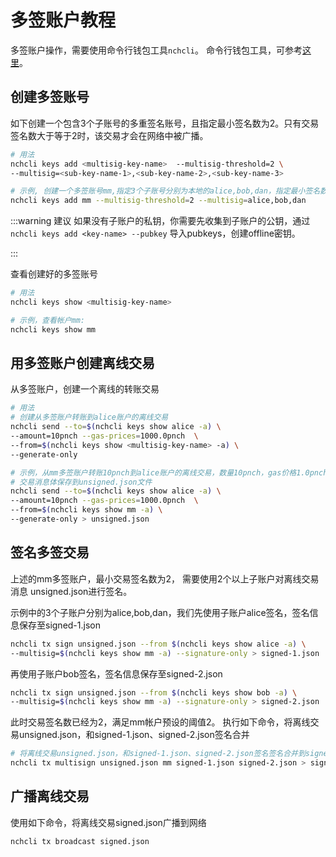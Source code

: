 # 多签账户教程

多签账户操作，需要使用命令行钱包工具```nchcli```。
命令行钱包工具，可参考[这里](../software/how-to-install.md)。

## 创建多签账号

如下创建一个包含3个子账号的多重签名账号，且指定最小签名数为2。只有交易签名数大于等于2时，该交易才会在网络中被广播。

```bash
# 用法
nchcli keys add <multisig-key-name>  --multisig-threshold=2 \
--multisig=<sub-key-name-1>,<sub-key-name-2>,<sub-key-name-3>

# 示例, 创建一个多签账号mm,指定3个子账号分别为本地的alice,bob,dan，指定最小签名数为2
nchcli keys add mm --multisig-threshold=2 --multisig=alice,bob,dan
```

:::warning 建议
如果没有子账户的私钥，你需要先收集到子账户的公钥，通过
```nchcli keys add <key-name> --pubkey```
导入pubkeys，创建offline密钥。

:::

查看创建好的多签账号

```bash
# 用法
nchcli keys show <multisig-key-name>

# 示例，查看帐户mm:
nchcli keys show mm
```

## 用多签账户创建离线交易

从多签账户，创建一个离线的转账交易

```bash
# 用法
# 创建从多签账户转账到alice账户的离线交易
nchcli send --to=$(nchcli keys show alice -a) \
--amount=10pnch --gas-prices=1000.0pnch  \
--from=$(nchcli keys show <multisig-key-name> -a) \
--generate-only

# 示例，从mm多签账户转账10pnch到alice账户的离线交易，数量10pnch，gas价格1.0pnch, 
# 交易消息体保存到unsigned.json文件
nchcli send --to=$(nchcli keys show alice -a) \
--amount=10pnch --gas-prices=1000.0pnch  \
--from=$(nchcli keys show mm -a) \
--generate-only > unsigned.json
```

## 签名多签交易

上述的mm多签账户，最小交易签名数为2， 需要使用2个以上子账户对离线交易消息 unsigned.json进行签名。

示例中的3个子账户分别为alice,bob,dan，我们先使用子账户alice签名，签名信息保存至signed-1.json

```bash
nchcli tx sign unsigned.json --from $(nchcli keys show alice -a) \
--multisig=$(nchcli keys show mm -a) --signature-only > signed-1.json
```

再使用子账户bob签名，签名信息保存至signed-2.json

```bash
nchcli tx sign unsigned.json --from $(nchcli keys show bob -a) \
--multisig=$(nchcli keys show mm -a) --signature-only > signed-2.json
```

此时交易签名数已经为2，满足mm帐户预设的阈值2。 执行如下命令，将离线交易unsigned.json，和signed-1.json、signed-2.json签名合并

```bash
# 将离线交易unsigned.json，和signed-1.json、signed-2.json签名签名合并到signed.json文件
nchcli tx multisign unsigned.json mm signed-1.json signed-2.json > signed.json
```

## 广播离线交易

使用如下命令，将离线交易signed.json广播到网络

```bash
nchcli tx broadcast signed.json
```